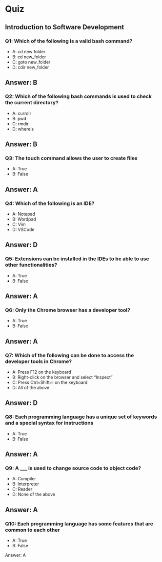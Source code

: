 # Quiz

## Introduction to Software Development

### Q1: Which of the following is a valid bash command?
- A: cd new folder
- B: cd new_folder
- C: goto new_folder
- D: cdir new_folder

Answer: B
---

### Q2: Which of the following bash commands is used to check the current directory?
- A: currdir
- B: pwd
- C: rmdir
- D: whereis

Answer: B
---

### Q3: The touch command allows the user to create files
- A: True
- B: False

Answer: A
---

### Q4: Which of the following is an IDE?
- A: Notepad
- B: Wordpad
- C: Vim
- D: VSCode

Answer: D
---

### Q5: Extensions can be installed in the IDEs to be able to use other functionalities?
- A: True
- B: False

Answer: A
---

### Q6: Only the Chrome browser has a developer tool?
- A: True
- B: False

Answer: A
---

### Q7: Which of the following can be done to access the developer tools in Chrome?
- A: Press F12 on the keyboard
- B: Right-click on the browser and select “Inspect”
- C: Press Ctrl+Shift+I on the keyboard
- D: All of the above

Answer: D
---

### Q8: Each programming language has a unique set of keywords and a special syntax for instructions
- A: True
- B: False

Answer: A
---

### Q9: A ___ is used to change source code to object code?
- A: Compiler
- B: Interpreter
- C: Reader
- D: None of the above

Answer: A
---

### Q10: Each programming language has some features that are common to each other
- A: True
- B: False

Answer: A